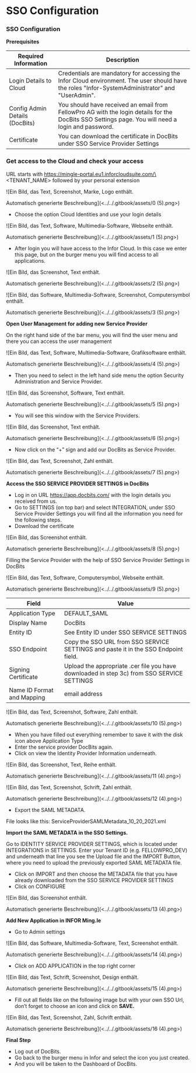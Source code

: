 # SSO Configuration

### SSO Configuration

**Prerequisites**

| **Required Information**       | **Description**                                                                                                                                   |
| ------------------------------ | ------------------------------------------------------------------------------------------------------------------------------------------------- |
| Login Details to Cloud         | Credentials are mandatory for accessing the Infor Cloud environment. The user should have the roles "Infor-SystemAdministrator" and "UserAdmin".  |
| Config Admin Details (DocBits) | You should have received an email from FellowPro AG with the login details for the DocBits SSO Settings page. You will need a login and password. |
| Certificate                    | You can download the certificate in DocBits under SSO Service Provider Settings                                                                   |

### Get access to the Cloud and check your access

URL starts with https://mingle-portal.eu1.inforcloudsuite.com/\<TENANT\_NAME> followed by your personal extension

![Ein Bild, das Text, Screenshot, Marke, Logo enthält.

Automatisch generierte Beschreibung](<../../.gitbook/assets/0 (5).png>)

* Choose the option Cloud Identities and use your login details

![Ein Bild, das Text, Software, Multimedia-Software, Webseite enthält.

Automatisch generierte Beschreibung](<../../.gitbook/assets/1 (5).png>)

* After login you will have access to the Infor Cloud. In this case we enter this page, but on the burger menu you will find access to all applications.

![Ein Bild, das Screenshot, Text enthält.

Automatisch generierte Beschreibung](<../../.gitbook/assets/2 (5).png>)

![Ein Bild, das Software, Multimedia-Software, Screenshot, Computersymbol enthält.

Automatisch generierte Beschreibung](<../../.gitbook/assets/3 (5).png>)

**Open User Management for adding new Service Provider**

On the right hand side of the bar menu, you will find the user menu and there you can access the user management

![Ein Bild, das Text, Software, Multimedia-Software, Grafiksoftware enthält.

Automatisch generierte Beschreibung](<../../.gitbook/assets/4 (5).png>)

* Then you need to select in the left hand side menu the option Security Administration and Service Provider.

![Ein Bild, das Screenshot, Software, Text enthält.

Automatisch generierte Beschreibung](<../../.gitbook/assets/5 (5).png>)

* You will see this window with the Service Providers.

![Ein Bild, das Screenshot, Text enthält.

Automatisch generierte Beschreibung](<../../.gitbook/assets/6 (5).png>)

* Now click on the “+” sign and add our DocBits as Service Provider.

![Ein Bild, das Text, Screenshot, Zahl enthält.

Automatisch generierte Beschreibung](<../../.gitbook/assets/7 (5).png>)

**Access the SSO SERVICE PROVIDER SETTINGS in DocBits**

* Log in on URL https://app.docbits.com/ with the login details you received from us.
* Go to SETTINGS (on top bar) and select INTEGRATION, under SSO Service Provider Settings you will find all the information you need for the following steps.
* Download the certificate

![Ein Bild, das Screenshot enthält.

Automatisch generierte Beschreibung](<../../.gitbook/assets/8 (5).png>)

Filling the Service Provider with the help of SSO Service Provider Settings in DocBits

![Ein Bild, das Text, Software, Computersymbol, Webseite enthält.

Automatisch generierte Beschreibung](<../../.gitbook/assets/9 (5).png>)

| **Field**                  | **Value**                                                                                  |
| -------------------------- | ------------------------------------------------------------------------------------------ |
| Application Type           | DEFAULT\_SAML                                                                              |
| Display Name               | DocBits                                                                                    |
| Entity ID                  | See Entity ID under SSO SERVICE SETTINGS                                                   |
| SSO Endpoint               | Copy the SSO URL from SSO SERVICE SETTINGS and paste it in the SSO Endpoint field.         |
| Signing Certificate        | Upload the appropriate .cer file you have downloaded in step 3c) from SSO SERVICE SETTINGS |
| Name ID Format and Mapping | email address                                                                              |

![Ein Bild, das Text, Screenshot, Software, Zahl enthält.

Automatisch generierte Beschreibung](<../../.gitbook/assets/10 (5).png>)

* When you have filled out everything remember to save it with the disk icon above Application Type
* Enter the service provider DocBits again.
* Click on view the Identity Provider Information underneath.

![Ein Bild, das Screenshot, Text, Reihe enthält.

Automatisch generierte Beschreibung](<../../.gitbook/assets/11 (4).png>)

![Ein Bild, das Text, Screenshot, Schrift, Zahl enthält.

Automatisch generierte Beschreibung](<../../.gitbook/assets/12 (4).png>)

* Export the SAML METADATA.

File looks like this: ServiceProviderSAMLMetadata\_10\_20\_2021.xml

**Import the SAML METADATA in the SSO Settings.**

Go to IDENTITY SERVICE PROVIDER SETTINGS, which is located under INTEGRATIONS in SETTINGS. Enter your Tenant ID (e.g. FELLOWPRO\_DEV) and underneath that line you see the Upload file and the IMPORT Button, where you need to upload the previously exported SAML METADATA file.

* Click on IMPORT and then choose the METADATA file that you have already downloaded from the SSO SERVICE PROVIDER SETTINGS
* Click on CONFIGURE

![Ein Bild, das Screenshot enthält.

Automatisch generierte Beschreibung](<../../.gitbook/assets/13 (4).png>)

**Add New Application in INFOR Ming.le**

* Go to Admin settings

![Ein Bild, das Software, Multimedia-Software, Text, Screenshot enthält.

Automatisch generierte Beschreibung](<../../.gitbook/assets/14 (4).png>)

* Click on ADD APPLICATION in the top right corner

![Ein Bild, das Text, Schrift, Screenshot, Design enthält.

Automatisch generierte Beschreibung](<../../.gitbook/assets/15 (4).png>)

* Fill out all fields like on the following image but with your own SSO Url, don’t forget to choose an icon and click on **SAVE.**

![Ein Bild, das Text, Screenshot, Zahl, Schrift enthält.

Automatisch generierte Beschreibung](<../../.gitbook/assets/16 (4).png>)

**Final Step**

* Log out of DocBits.
* Go back to the burger menu in Infor and select the icon you just created.
* And you will be taken to the Dashboard of DocBits.

